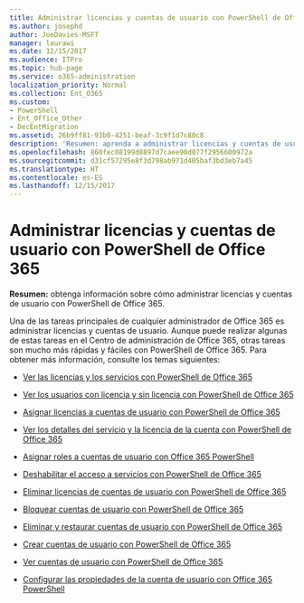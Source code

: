 ```yaml
---
title: Administrar licencias y cuentas de usuario con PowerShell de Office 365
ms.author: josephd
author: JoeDavies-MSFT
manager: laurawi
ms.date: 12/15/2017
ms.audience: ITPro
ms.topic: hub-page
ms.service: o365-administration
localization_priority: Normal
ms.collection: Ent_O365
ms.custom:
- PowerShell
- Ent_Office_Other
- DecEntMigration
ms.assetid: 26b9ff81-93b0-4251-beaf-3c9f1d7c80c8
description: 'Resumen: aprenda a administrar licencias y cuentas de usuario con PowerShell de Office 365.'
ms.openlocfilehash: 860fec08199d8897d7caee90d077f2956600972a
ms.sourcegitcommit: d31cf57295e8f3d798ab971d405baf3bd3eb7a45
ms.translationtype: HT
ms.contentlocale: es-ES
ms.lasthandoff: 12/15/2017
---
```

# <a name="manage-user-accounts-and-licenses-with-office-365-powershell"></a>Administrar licencias y cuentas de usuario con PowerShell de Office 365

 **Resumen:** obtenga información sobre cómo administrar licencias y cuentas de usuario con PowerShell de Office 365.
  
Una de las tareas principales de cualquier administrador de Office 365 es administrar licencias y cuentas de usuario. Aunque puede realizar algunas de estas tareas en el Centro de administración de Office 365, otras tareas son mucho más rápidas y fáciles con PowerShell de Office 365. Para obtener más información, consulte los temas siguientes:
  
- [Ver las licencias y los servicios con PowerShell de Office 365](view-licenses-and-services-with-office-365-powershell.md)
    
- [Ver los usuarios con licencia y sin licencia con PowerShell de Office 365](view-licensed-and-unlicensed-users-with-office-365-powershell.md)
    
- [Asignar licencias a cuentas de usuario con PowerShell de Office 365](assign-licenses-to-user-accounts-with-office-365-powershell.md)
    
- [Ver los detalles del servicio y la licencia de la cuenta con PowerShell de Office 365](view-account-license-and-service-details-with-office-365-powershell.md)
    
- [Asignar roles a cuentas de usuario con Office 365 PowerShell](assign-roles-to-user-accounts-with-office-365-powershell.md)
    
- [Deshabilitar el acceso a servicios con PowerShell de Office 365](disable-access-to-services-with-office-365-powershell.md)
    
- [Eliminar licencias de cuentas de usuario con PowerShell de Office 365](remove-licenses-from-user-accounts-with-office-365-powershell.md)
    
- [Bloquear cuentas de usuario con PowerShell de Office 365](block-user-accounts-with-office-365-powershell.md)
    
- [Eliminar y restaurar cuentas de usuario con PowerShell de Office 365](delete-and-restore-user-accounts-with-office-365-powershell.md)
    
- [Crear cuentas de usuario con PowerShell de Office 365](create-user-accounts-with-office-365-powershell.md)
    
- [Ver cuentas de usuario con PowerShell de Office 365](view-user-accounts-with-office-365-powershell.md)
    
- [Configurar las propiedades de la cuenta de usuario con Office 365 PowerShell](configure-user-account-properties-with-office-365-powershell.md)
    

